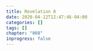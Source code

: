 ```yaml
---
title: Revelation 8
date: 2020-04-12T12:47:46-04:00
categories: []
tags: []
chapter: "008"
inprogress: false
---
```


